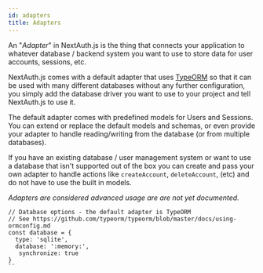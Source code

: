 ```yaml
---
id: adapters
title: Adapters
---
```


An "*Adapter*" in NextAuth.js is the thing that connects your application to whatever database / backend system you want to use to store data for user accounts, sessions, etc.

NextAuth.js comes with a default adapter that uses [TypeORM](https://typeorm.io/) so that it can be used with many different databases without any further configuration, you simply add the database driver you want to use to your project and tell  NextAuth.js to use it.

The default adapter comes with predefined models for Users and Sessions. You can extend or replace the default models and schemas, or even provide your adapter to handle reading/writing from the database (or from multiple databases).

If you have an existing database / user management system or want to use a database that isn't supported out of the box you can create and pass your own adapter to handle actions like `createAccount`, `deleteAccount`, (etc) and do not have to use the built in models.

*Adapters are considered advanced usage are are not yet documented.*

```
// Database options - the default adapter is TypeORM
// See https://github.com/typeorm/typeorm/blob/master/docs/using-ormconfig.md
const database = {
  type: 'sqlite',
  database: ':memory:',
   synchronize: true
}
``